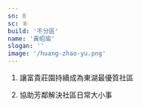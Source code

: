```yaml
---
sn: 0
sc: ⑧
build: '不分區'
name: '黃昭瑜'
slogan: ''
image: '/huang-zhao-yu.png'
---
```

1. 讓富貴莊園持續成為東湖最優質社區

2. 協助芳鄰解決社區日常大小事
